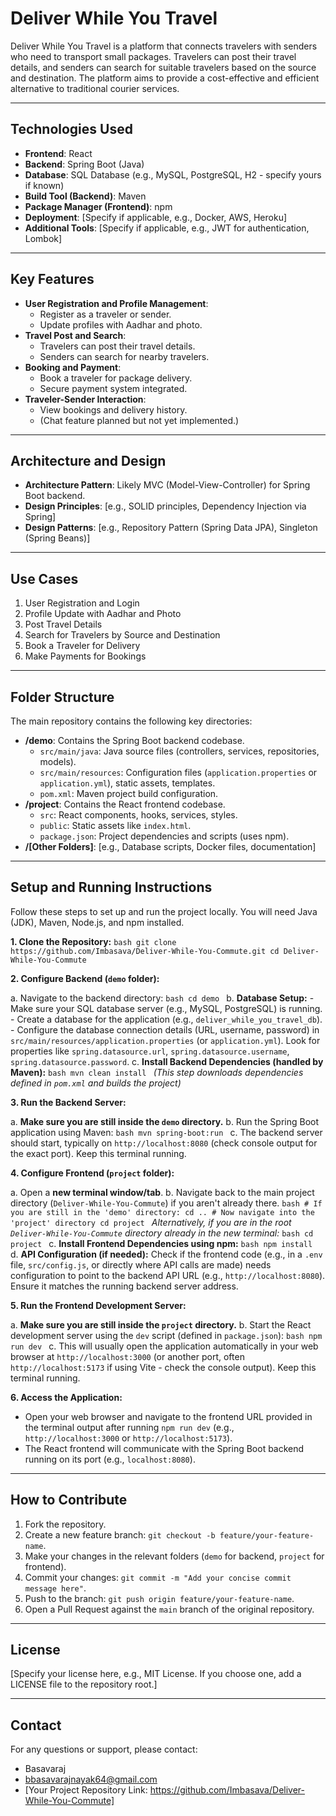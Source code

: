 # Deliver While You Travel

Deliver While You Travel is a platform that connects travelers with senders who need to transport small packages. Travelers can post their travel details, and senders can search for suitable travelers based on the source and destination. The platform aims to provide a cost-effective and efficient alternative to traditional courier services.

---

## Technologies Used
- **Frontend**: React
- **Backend**: Spring Boot (Java)
- **Database**: SQL Database (e.g., MySQL, PostgreSQL, H2 - specify yours if known)
- **Build Tool (Backend)**: Maven
- **Package Manager (Frontend)**: npm
- **Deployment**: [Specify if applicable, e.g., Docker, AWS, Heroku]
- **Additional Tools**: [Specify if applicable, e.g., JWT for authentication, Lombok]

---

## Key Features
- **User Registration and Profile Management**:
  - Register as a traveler or sender.
  - Update profiles with Aadhar and photo.
- **Travel Post and Search**:
  - Travelers can post their travel details.
  - Senders can search for nearby travelers.
- **Booking and Payment**:
  - Book a traveler for package delivery.
  - Secure payment system integrated.
- **Traveler-Sender Interaction**:
  - View bookings and delivery history.
  - (Chat feature planned but not yet implemented.)

---

## Architecture and Design
- **Architecture Pattern**: Likely MVC (Model-View-Controller) for Spring Boot backend.
- **Design Principles**: [e.g., SOLID principles, Dependency Injection via Spring]
- **Design Patterns**: [e.g., Repository Pattern (Spring Data JPA), Singleton (Spring Beans)]

---

## Use Cases
1. User Registration and Login
2. Profile Update with Aadhar and Photo
3. Post Travel Details
4. Search for Travelers by Source and Destination
5. Book a Traveler for Delivery
6. Make Payments for Bookings

---

## Folder Structure

The main repository contains the following key directories:

-   **/demo**: Contains the Spring Boot backend codebase.
    -   `src/main/java`: Java source files (controllers, services, repositories, models).
    -   `src/main/resources`: Configuration files (`application.properties` or `application.yml`), static assets, templates.
    -   `pom.xml`: Maven project build configuration.
-   **/project**: Contains the React frontend codebase.
    -   `src`: React components, hooks, services, styles.
    -   `public`: Static assets like `index.html`.
    -   `package.json`: Project dependencies and scripts (uses npm).
-   **/[Other Folders]**: [e.g., Database scripts, Docker files, documentation]

---

## Setup and Running Instructions

Follow these steps to set up and run the project locally. You will need Java (JDK), Maven, Node.js, and npm installed.

**1. Clone the Repository:**
    ```bash
    git clone https://github.com/Imbasava/Deliver-While-You-Commute.git
    cd Deliver-While-You-Commute
    ```


**2. Configure Backend (`demo` folder):**

   a. Navigate to the backend directory:
      ```bash
      cd demo
      ```
   b. **Database Setup:**
      - Make sure your SQL database server (e.g., MySQL, PostgreSQL) is running.
      - Create a database for the application (e.g., `deliver_while_you_travel_db`).
      - Configure the database connection details (URL, username, password) in `src/main/resources/application.properties` (or `application.yml`). Look for properties like `spring.datasource.url`, `spring.datasource.username`, `spring.datasource.password`.
   c. **Install Backend Dependencies (handled by Maven):**
      ```bash
      mvn clean install
      ```
      *(This step downloads dependencies defined in `pom.xml` and builds the project)*

**3. Run the Backend Server:**

   a. **Make sure you are still inside the `demo` directory.**
   b. Run the Spring Boot application using Maven:
      ```bash
      mvn spring-boot:run
      ```
   c. The backend server should start, typically on `http://localhost:8080` (check console output for the exact port). Keep this terminal running.

**4. Configure Frontend (`project` folder):**

   a. Open a **new terminal window/tab**.
   b. Navigate back to the main project directory (`Deliver-While-You-Commute`) if you aren't already there.
      ```bash
      # If you are still in the 'demo' directory:
      cd ..
      # Now navigate into the 'project' directory
      cd project
      ```
      *Alternatively, if you are in the root `Deliver-While-You-Commute` directory already in the new terminal:*
      ```bash
      cd project
      ```
   c. **Install Frontend Dependencies using npm:**
      ```bash
      npm install
      ```
   d. **API Configuration (if needed):** Check if the frontend code (e.g., in a `.env` file, `src/config.js`, or directly where API calls are made) needs configuration to point to the backend API URL (e.g., `http://localhost:8080`). Ensure it matches the running backend server address.

**5. Run the Frontend Development Server:**

   a. **Make sure you are still inside the `project` directory.**
   b. Start the React development server using the `dev` script (defined in `package.json`):
      ```bash
      npm run dev
      ```
   c. This will usually open the application automatically in your web browser at `http://localhost:3000` (or another port, often `http://localhost:5173` if using Vite - check the console output). Keep this terminal running.

**6. Access the Application:**

   - Open your web browser and navigate to the frontend URL provided in the terminal output after running `npm run dev` (e.g., `http://localhost:3000` or `http://localhost:5173`).
   - The React frontend will communicate with the Spring Boot backend running on its port (e.g., `localhost:8080`).

---

## How to Contribute
1. Fork the repository.
2. Create a new feature branch: `git checkout -b feature/your-feature-name`.
3. Make your changes in the relevant folders (`demo` for backend, `project` for frontend).
4. Commit your changes: `git commit -m "Add your concise commit message here"`.
5. Push to the branch: `git push origin feature/your-feature-name`.
6. Open a Pull Request against the `main` branch of the original repository.

---

## License
[Specify your license here, e.g., MIT License. If you choose one, add a LICENSE file to the repository root.]

---

## Contact
For any questions or support, please contact:
- Basavaraj
- bbasavarajnayak64@gmail.com
- [Your Project Repository Link: https://github.com/Imbasava/Deliver-While-You-Commute]
